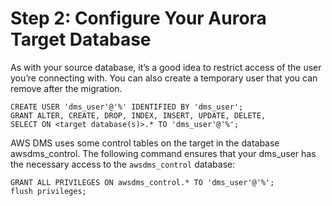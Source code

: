 # Step 2: Configure Your Aurora Target Database<a name="chap-on-premoracle2aurora.steps.configureaurora"></a>

As with your source database, it’s a good idea to restrict access of the user you’re connecting with\. You can also create a temporary user that you can remove after the migration\.

```
CREATE USER 'dms_user'@'%' IDENTIFIED BY 'dms_user';
GRANT ALTER, CREATE, DROP, INDEX, INSERT, UPDATE, DELETE,
SELECT ON <target database(s)>.* TO 'dms_user'@'%';
```

 AWS DMS uses some control tables on the target in the database awsdms\_control\. The following command ensures that your dms\_user has the necessary access to the `awsdms_control` database:

```
GRANT ALL PRIVILEGES ON awsdms_control.* TO 'dms_user'@'%';
flush privileges;
```